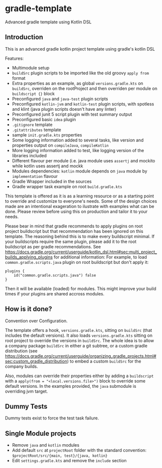 # gradle-template
Advanced gradle template using Kotlin DSL

## Introduction
This is an advanced gradle kotlin project template using gradle's kotlin DSL

Features: 
- Multimodule setup
- `buildSrc` plugin scripts to be imported like the old groovy `apply from` format
- Extra properties as an example, as global `versions.gradle.kts` on `buildSrc`, overriden on the rootProject and then overriden per module on `buildscript {}` block
- Preconfigured `java` and `java-test` plugin scripts
- Preconfigured `kotlin-jvm` and `kotlin-test` plugin scripts, with spotless and klint (java plugin scripts doesn't have any linter)
- Preconfigured junit 5 script plugin with test summary output
- Preconfigured basic `idea` plugin
- `.gitignore` template 
- `.gitattributes` template
- sample `init.gradle.kts` properties
- Some logging information added to several tasks, like version and properties output on `compileJava`, `compileKotlin`
- More logging information added to test, like logging version of the libraries included
- Different flavour per module (i.e. java module uses `assertj` and mockito while kotlin uses assertj and mockk
- Modules dependencies: `kotlin` module depends on `java` module by `implementation` flavour
- Gradle Wrapper included in the sources
- Gradle wrapper task example on root `build.gradle.kts`

This template is offered as it is as a learning resource or as a starting point to override and customize to everyone's needs.
Some of the design choices made are an intentional exageration to ilustrate with examples what can be done. Please review before using this on production and tailor it to your needs.

Please bear in mind that gradle recommends to apply plugins on root project buildscript but that recommendation has been ignored on this template. The reasoning behind this is to make every buildscript minimal. If your buildscripts require the same plugin, please add it to the root buildscript as per gradle recommendations. See https://docs.gradle.org/current/userguide/kotlin_dsl.html#sec:multi_project_builds_applying_plugins for additional information:
For example, to load `common.gradle.scripts.java` plugin on root buildscript but don't apply it:
```
plugins {
    id("common.gradle.scripts.java") false
}
```
Then it will be available (loaded) for modules. This might improve your build times if your plugins are shared accross modules.

## How is it done?

Convention over Configuration.

The template offers a hook, `versions.gradle.kts`, sitting on `buildSrc` (that includes the default versions).
It also loads `versions.gradle.kts` sitting on root project to override the versions in `buildSrc`. The whole idea is to 
allow a company package `buildSrc` in either a git subtree, or a custom gradle distribution (see https://docs.gradle.org/current/userguide/organizing_gradle_projects.html#sec:custom_gradle_distribution)
to  embed a custom `buildSrc` for the company builds.

Also, modules can override their properties either by adding a `buildscript` with a `apply(from = "<local.versions.file>")` 
block to override some default versions. In the examples provided, the `java` submodule is overriding jvm target.

## Dummy Tests
Dummy tests exist to force the test task failure.

## Single Module projects
- Remove `java` and `kotlin` modules
- Add default `src` at `projectRoot` folder with the standard convention: `$projectRoot/src/{main, test}/{java, kotlin}`
- Edit `settings.gradle.kts` and remove the `include` section
